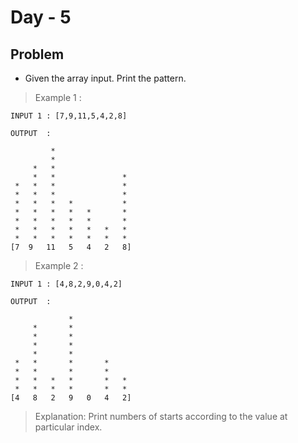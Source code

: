 # Day - 5

## Problem

- Given the array input. Print the pattern.

> Example 1 :

```
INPUT 1 : [7,9,11,5,4,2,8]

OUTPUT  :

         *
         *
     *   *
     *   *               *
 *   *   *               *
 *   *   *               *
 *   *   *   *           *
 *   *   *   *   *       *
 *   *   *   *   *       *
 *   *   *   *   *   *   *
 *   *   *   *   *   *   *
[7  9   11   5   4   2   8]
```

> Example 2 :

```
INPUT 1 : [4,8,2,9,0,4,2]

OUTPUT  :

             *
     *       *
     *       *
     *       *
     *       *
 *   *       *       *
 *   *       *       *
 *   *   *   *       *   *
 *   *   *   *       *   *
[4   8   2   9   0   4   2]
```

> Explanation: Print numbers of starts according to the value at particular index.
